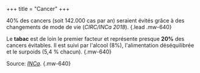 +++
title = "Cancer"
+++

40% des cancers (soit 142.000 cas par an) seraient évités grâce à des changements de mode de vie (*CIRC/INCa 2018*).
{.lead .mw-640}

Le **tabac** est de loin le premier facteur et représente presque **20%** des cancers évitables. Il est suivi par l'alcool (8%), l'alimentation déséquilibrée et le surpoids (5,4 % chacun).
{.mw-640}

Source: *[INCa](https://www.cancer.fr/professionnels-de-sante/prevention-et-depistages/prevention/hierarchie-des-risques)*.
{.mw-640}
